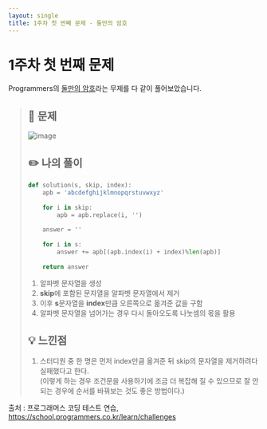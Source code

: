 ```yaml
---
layout: single
title: 1주차 첫 번째 문제 - 둘만의 암호
---
```






# 1주차 첫 번째 문제
Programmers의 [둘만의 암호](https://school.programmers.co.kr/learn/courses/30/lessons/155652)라는 무제를 다 같이 풀어보았습니다.

> ## 📖 문제
> ![image](https://user-images.githubusercontent.com/97678547/221104558-7565a0ba-6540-4169-b4b2-b4963718eed4.png)
> ## ✏️ 나의 풀이
>
>  ```python
>  def solution(s, skip, index):
>      apb = 'abcdefghijklmnopqrstuvwxyz'
>      
>      for i in skip:
>          apb = apb.replace(i, '')
>      
>      answer = ''
>    
>      for i in s:
>          answer += apb[(apb.index(i) + index)%len(apb)] 
>        
>      return answer
>  ```
>  1. 알파벳 문자열을 생성
>  2. **skip**에 포함된 문자열을 알파벳 문자열에서 제거
>  3. 이후 **s**문자열을 **index**만큼 오른쪽으로 옮겨준 값을 구함
>  4. 알파벳 문자열을 넘어가는 경우 다시 돌아오도록 나눗셈의 몫을 활용
> ## 💡 느낀점
>  1. 스터디원 중 한 명은 먼저 index만큼 옮겨준 뒤 skip의 문자열을 제거하려다 실패했다고 한다. <br>
>     (이렇게 하는 경우 조건문을 사용하기에 조금 더 복잡해 질 수 있으므로 잘 안되는 경우에 순서를 바꿔보는 것도 좋은 방법이다.)


출처 : 프로그래머스 코딩 테스트 연습, https://school.programmers.co.kr/learn/challenges
